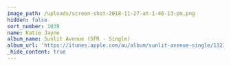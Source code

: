 ```yaml
---
image_path: /uploads/screen-shot-2018-11-27-at-1-46-13-pm.png
hidden: false
sort_number: 1039
name: Katie Jayne
album_name: Sunlit Avenue (SFR - Single)
album_url: 'https://itunes.apple.com/au/album/sunlit-avenue-single/1323934441'
_hide_content: true
---
```

